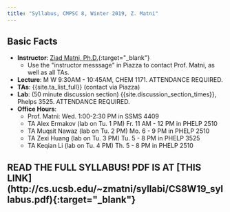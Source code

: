 ```yaml
---
title: "Syllabus, CMPSC 8, Winter 2019, Z. Matni"
---
```


Basic Facts
-----------

* **Instructor**:  [Ziad Matni, Ph.D.](http://www.cs.ucsb.edu/~zmatni){:target="_blank"}
   * Use the "instructor messsage" in Piazza to contact Prof. Matni, as well as all TAs.
* **Lecture**: M W 9:30AM - 10:45AM, CHEM 1171. ATTENDANCE REQUIRED. 
* **TAs**: {{site.ta_list_full}} (contact via Piazza)
* **Lab**: (50 minute discussion section) {{site.discussion_section_times}}, Phelps 3525. ATTENDANCE REQUIRED.                                         
* **Office Hours**:
    * Prof. Matni: Wed. 1:00-2:30 PM in SSMS 4409
    * TA Alex Ermakov  (lab on Tu. 1 PM) Fr. 11 AM - 12 PM in PHELP 2510
    * TA Muqsit Nawaz  (lab on Tu. 2 PM) Mo. 6 - 9 PM in PHELP 2510
    * TA Zexi Huang    (lab on Tu. 3 PM) Tu. 5 - 8 PM in PHELP 3525
    * TA Keqian Li     (lab on Tu. 4 PM) Th. 5 - 8 PM in PHELP 2510 

<h2>
READ THE FULL SYLLABUS! PDF IS AT [THIS LINK](http://cs.ucsb.edu/~zmatni/syllabi/CS8W19_syllabus.pdf){:target="_blank"}
</h2>

